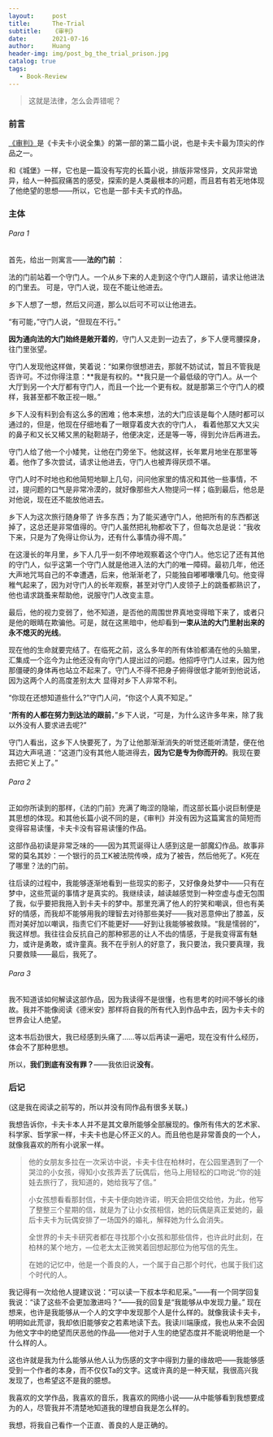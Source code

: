 ```yaml
---
layout:     post
title:      The-Trial
subtitle:   《审判》
date:       2021-07-16
author:     Huang
header-img: img/post_bg_the_trial_prison.jpg
catalog: true
tags:
   - Book-Review
---
```


> 这就是法律，怎么会弄错呢？

### 前言

[《审判》](https://book.douban.com/subject/1081422/)是《卡夫卡小说全集》的第一部的第二篇小说，也是卡夫卡最为顶尖的作品之一。

和《城堡》一样，它也是一篇没有写完的长篇小说，排版非常怪异，文风非常诡异，给人一种孤寂痛苦的感受，探索的是人类最根本的问题，而且若有若无地体现了他绝望的思想——所以，它也是一部卡夫卡式的作品。

### 主体

###### Para 1

首先，给出一则寓言——**法的门前** ：

法的门前站着一个守门人。一个从乡下来的人走到这个守门人跟前，请求让他进法的门里去。 可是，守门人说，现在不能让他进去。

乡下人想了一想，然后又问道，那么以后可不可以让他进去。

“有可能，”守门人说，“但现在不行。”

**因为通向法的大门始终是敞开着的**，守门人又走到一边去了，乡下人便弯腰探身，往门里张望。

守门人发现他这样做，笑着说：“如果你很想进去，那就不妨试试，暂且不管我是否许可。不过你得注意：**我是有权的。**我只是一个最低级的守门人。从一个大厅到另一个大厅都有守门人，而且一个比一个更有权。就是那第三个守门人的模样，我甚至都不敢正视一眼。”

乡下人没有料到会有这么多的困难；他本来想，法的大门应该是每个人随时都可以通过的，但是，他现在仔细地看了一眼穿着皮大衣的守门人， 看着他那又大又尖的鼻子和又长又稀又黑的鞑靼胡子，他便决定，还是等一等，得到允许后再进去。

守门人给了他一个小矮凳，让他在门旁坐下。他就这样，长年累月地坐在那里等着。他作了多次尝试，请求让他进去，守门人也被弄得厌烦不堪。

守门人时不时地也和他简短地聊上几句，问问他家里的情况和其他一些事情，不过，提问题的口气是非常冷漠的，就好像那些大人物提问一样；临到最后，他总是对他说，现在还不能放他进去。

乡下人为这次旅行随身带了 许多东西；为了能买通守门人，他把所有的东西都送掉了，这总还是非常值得的。守门人虽然把礼物都收下了，但每次总是说：“我收下来，只是为了免得让你认为，还有什么事情办得不周。”

在这漫长的年月里，乡下人几乎一刻不停地观察着这个守门人。他忘记了还有其他的守门人，似乎这第一个守门人就是他进入法的大门的唯一障碍。最初几年，他还大声地咒骂自己的不幸遭遇，后来，他渐渐老了，只能独自嘟嘟囔囔几句。他变得稚气起来了，因为对守门人的长年观察，甚至对守门人皮领子上的跳蚤都熟识了，他也请求跳蚤来帮助他，说服守门人改变主意。

最后，他的视力变弱了，他不知道，是否他的周围世界真地变得暗下来了，或者只是他的眼睛在欺骗他。可是，就在这黑暗中，他却看到**一束从法的大门里射出来的永不熄灭的光线**。

现在他的生命就要完结了。在临死之前，这么多年的所有体验都涌在他的头脑里，汇集成一个迄今为止他还没有向守门人提出过的问题。他招呼守门人过来，因为他那僵硬的身体再也站立不起来了。守门人不得不把身子俯得很低才能听到他说话，因为这两个人的高度差别太大 显得对乡下人非常不利。

“你现在还想知道些什么?”守门人问，“你这个人真不知足。”

“**所有的人都在努力到达法的跟前**，”乡下人说，“可是，为什么这许多年来，除了我以外没有人要求进去呢?”

守门人看出，这乡下人快要死了，为了让他那渐渐消失的听觉还能听清楚，便在他耳边大声吼道：“这道门没有其他人能进得去，**因为它是专为你而开的**。我现在要去把它关上了。”

###### Para 2

正如你所读到的那样，《法的门前》充满了晦涩的隐喻，而这部长篇小说巨制便是其思想的体现。和其他长篇小说不同的是，《审判》并没有因为这篇寓言的简短而变得容易读懂，卡夫卡没有容易读懂的作品。

这部作品初读是非常乏味的——因为其荒诞得让人感到这是一部魔幻作品。故事非常的莫名其妙：一个银行的员工K被法院传唤，成为了被告，然后他死了。K死在了哪里？法的门前。

往后读的过程中，我能够逐渐地看到一些现实的影子，又好像身处梦中——只有在梦中，这些荒诞的事情才是真实的。我继续读，越读越感觉到一种空虚与虚无包围了我，似乎要把我拖入到卡夫卡的梦中。那里充满了他人的狞笑和嘲讽，但也有美好的情感，而我却不能够用我的理智去对待那些美好——我对恶意伸出了膝盖，反而对美好加以嘲讽，指责它们不能更好——好到让我能够被救赎。“我是懦弱的”，我这样想。我往往会反抗自己的那种邪恶的让人不齿的情感，于是我变得富有魅力，或许是勇敢，或许童真。我不在乎别人的好意了，我只要法，我只要真理，我只要救赎——最后，我死了。

###### Para 3

我不知道该如何解读这部作品，因为我读得不是很懂，也有思考的时间不够长的缘故。我并不能像阅读《德米安》那样将自我的所有代入到作品中去，因为卡夫卡的世界会让人绝望。

这本书后劲很大，我已经感到头痛了……等以后再读一遍吧，现在没有什么经历，体会不了那种思想。

所以，**我们到底有没有罪？**——我依旧说**没有**。

### 后记

(这是我在阅读之前写的，所以并没有同作品有很多关联。)

我想告诉你，卡夫卡本人并不是其文章所能够全部展现的。像所有伟大的艺术家、科学家、哲学家一样，卡夫卡也是心怀正义的人。而且他也是非常善良的一个人，就像我喜欢的所有小说家一样。

> 他的女朋友多拉在一次采访中说，卡夫卡住在柏林时，在公园里遇到了一个哭泣的小女孩，得知小女孩弄丢了玩偶后，他马上用轻松的口吻说:“你的娃娃去旅行了，我知道的，她给我写了信。”
>
> 小女孩想看看那封信，卡夫卡便向她许诺，明天会把信交给他，为此，他写了整整三个星期的信，就是为了让小女孩相信，她的玩偶是真正爱她的，最后卡夫卡为玩偶安排了一场国外的婚礼，解释她为什么会消失。
>
> 全世界的卡夫卡研究者都在寻找那个小女孩和那些信件，也许此时此刻，在柏林的某个地方，—位老太太正微笑着回想起那位为他写信的先生。
>
> 在她的记忆中，他是一个善良的人，一个属于自己那个时代，也属于我们这个时代的人。

我记得有一次给他人提建议说：“可以读一下叔本华和尼采。”——有一个同学回复我说：“读了这些不会更加激进吗？”——我的回复是“我能够从中发现力量。” 现在想来，也许是我能够从一个人的文字中发现那个人是什么样的。就像我读卡夫卡，明明如此荒谬，我却依旧能够安之若素地读下去。我读川端康成，我也从来不会因为他文字中的绝望而厌恶他的作品——他对于人生的绝望态度并不能说明他是一个什么样的人。

这也许就是我为什么能够从他人认为伤感的文字中得到力量的缘故吧——我能够感受到一个作者的本身，而不仅仅Ta的文字。这或许真的是一种天赋，我很高兴我发现了，也希望这不是我的臆想。

我喜欢的文学作品，我喜欢的音乐，我喜欢的网络小说——从中能够看到我想要成为的人，尽管我并不清楚地知道我的理想自我是怎么样的。

我想，将我自己看作一个正直、善良的人是正确的。

